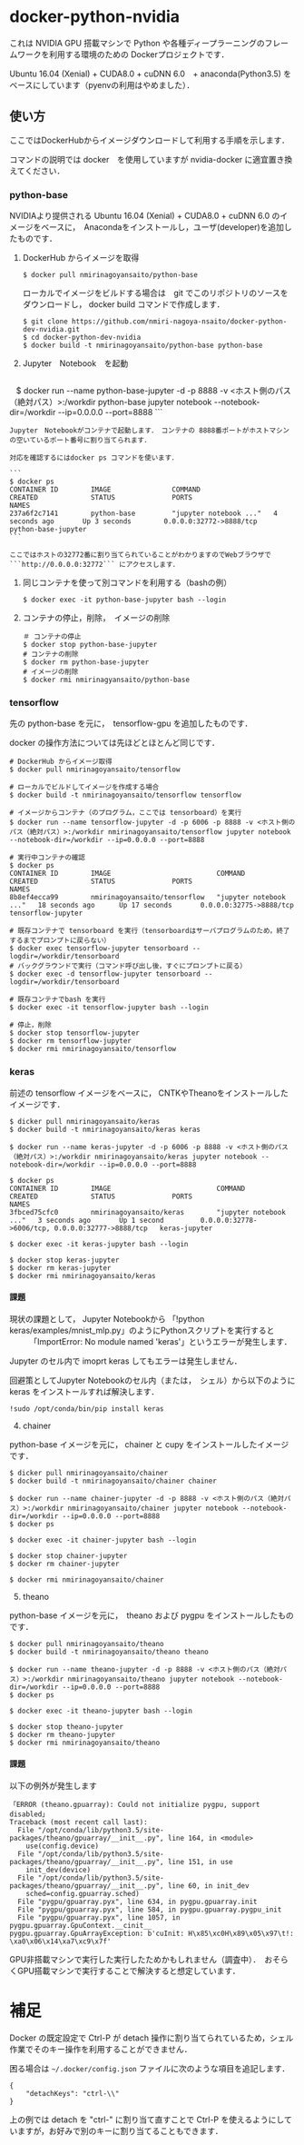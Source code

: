 # docker-python-nvidia

これは NVIDIA GPU 搭載マシンで Python や各種ディープラーニングのフレームワークを利用する環境のための Dockerプロジェクトです．

Ubuntu 16.04 (Xenial) + CUDA8.0 + cuDNN 6.0　+ anaconda(Python3.5) をベースにしています（pyenvの利用はやめました）．

## 使い方

ここではDockerHubからイメージダウンロードして利用する手順を示します．

コマンドの説明では docker　を使用していますが nvidia-docker に適宜置き換えてください．

### python-base

NVIDIAより提供される Ubuntu 16.04 (Xenial) + CUDA8.0 + cuDNN 6.0 のイメージをベースに，　Anacondaをインストールし，ユーザ(developer)を追加したものです．　

1. DockerHub からイメージを取得

    ```
    $ docker pull nmirinagoyansaito/python-base
    ```
    
    ローカルでイメージをビルドする場合は　git でこのリポジトリのソースをダウンロードし， docker build コマンドで作成します．

    ```
    $ git clone https://github.com/nmiri-nagoya-nsaito/docker-python-dev-nvidia.git
    $ cd docker-python-dev-nvidia
    $ docker build -t nmirinagoyansaito/python-base python-base
    ```

1. Jupyter　Notebook　を起動

    ```
    $ docker run --name python-base-jupyter -d -p 8888 -v <ホスト側のパス（絶対パス）>:/workdir python-base jupyter notebook --notebook-dir=/workdir --ip=0.0.0.0 --port=8888
    ```
    
    Jupyter　Notebookがコンテナで起動します．　コンテナの 8888番ポートがホストマシンの空いているポート番号に割り当てられます．
    
    対応を確認するにはdocker ps コマンドを使います．
    
    ```
    $ docker ps
    CONTAINER ID        IMAGE               COMMAND                  CREATED             STATUS              PORTS                     NAMES
    237a6f2c7141        python-base         "jupyter notebook ..."   4 seconds ago       Up 3 seconds        0.0.0.0:32772->8888/tcp   python-base-jupyter
    ```
    
    ここではホストの32772番に割り当てられていることがわかりますのでWebブラウザで ```http://0.0.0.0:32772``` にアクセスします．

1. 同じコンテナを使って別コマンドを利用する（bashの例）

    ```
    $ docker exec -it python-base-jupyter bash --login
    ```

1. コンテナの停止，削除，　イメージの削除

    ```
    ＃ コンテナの停止
    $ docker stop python-base-jupyter
    # コンテナの削除
    $ docker rm python-base-jupyter
    # イメージの削除
    $ docker rmi nmirinagyansaito/python-base
    ```

### tensorflow

先の python-base を元に，　tensorflow-gpu を追加したものです．

docker の操作方法については先ほどとほとんど同じです．


```
# DockerHub からイメージ取得
$ docker pull nmirinagoyansaito/tensorflow

# ローカルでビルドしてイメージを作成する場合
$ docker build -t nmirinagoyansaito/tensorflow tensorflow

# イメージからコンテナ（のプログラム，ここでは tensorboard）を実行
$ docker run --name tensorflow-jupyter -d -p 6006 -p 8888 -v <ホスト側のパス（絶対パス）>:/workdir nmirinagoyansaito/tensorflow jupyter notebook --notebook-dir=/workdir --ip=0.0.0.0 --port=8888

# 実行中コンテナの確認
$ docker ps
CONTAINER ID        IMAGE                          COMMAND                  CREATED             STATUS              PORTS                     NAMES
8b8ef4ecca99        nmirinagoyansaito/tensorflow   "jupyter notebook ..."   18 seconds ago      Up 17 seconds       0.0.0.0:32775->8888/tcp   tensorflow-jupyter

# 既存コンテナで tensorboard を実行（tensorboardはサーバプログラムのため，終了するまでプロンプトに戻らない）
$ docker exec tensorflow-jupyter tensorboard --logdir=/workdir/tensorboard
# バックグラウンドで実行（コマンド呼び出し後，すぐにプロンプトに戻る）
$ docker exec -d tensorflow-jupyter tensorboard --logdir=/workdir/tensorboard

# 既存コンテナでbash を実行
$ docker exec -it tensorflow-jupyter bash --login

# 停止，削除
$ docker stop tensorflow-jupyter
$ docker rm tensorflow-jupyter
$ docker rmi nmirinagoyansaito/tensorflow
```

### keras

前述の tensorflow イメージをベースに， CNTKやTheanoをインストールしたイメージです．

```
$ dicker pull nmirinagoyansaito/keras
$ docker build -t nmirinagoyansaito/keras keras

$ docker run --name keras-jupyter -d -p 6006 -p 8888 -v <ホスト側のパス（絶対パス）>:/workdir nmirinagoyansaito/keras jupyter notebook --notebook-dir=/workdir --ip=0.0.0.0 --port=8888

$ docker ps
CONTAINER ID        IMAGE                          COMMAND                  CREATED             STATUS              PORTS                                              NAMES
3fbced75cfc0        nmirinagoyansaito/keras        "jupyter notebook ..."   3 seconds ago       Up 1 second         0.0.0.0:32778->6006/tcp, 0.0.0.0:32777->8888/tcp   keras-jupyter

$ docker exec -it keras-jupyter bash --login

$ docker stop keras-jupyter
$ docker rm keras-jupyter
$ docker rmi nmirinagoyansaito/keras
```

#### 課題
現状の課題として， Jupyter Notebookから 「!python keras/examples/mnist_mlp.py」のようにPythonスクリプトを実行すると
　　　「ImportError: No module named 'keras'」というエラーが発生します．

Jupyter のセル内で imoprt keras してもエラーは発生しません．

回避策としてJupyter Notebookのセル内（または，　シェル）から以下のように keras をインストールすれば解決します．

```
!sudo /opt/conda/bin/pip install keras
```

4. chainer

python-base イメージを元に， chainer と cupy をインストールしたイメージです．

```
$ dicker pull nmirinagoyansaito/chainer
$ docker build -t nmirinagoyansaito/chainer chainer

$ docker run --name chainer-jupyter -d -p 8888 -v <ホスト側のパス（絶対パス）>:/workdir nmirinagoyansaito/chainer jupyter notebook --notebook-dir=/workdir --ip=0.0.0.0 --port=8888
$ docker ps

$ docker exec -it chainer-jupyter bash --login

$ docker stop chainer-jupyter
$ docker rm chainer-jupyter

$ docker rmi nmirinagoyansaito/chainer
```

5. theano

python-base イメージを元に，　theano および pygpu をインストールしたものです．

```
$ docker pull nmirinagoyansaito/theano
$ docker build -t nmirinagoyansaito/theano theano

$ docker run --name theano-jupyter -d -p 8888 -v <ホスト側のパス（絶対パス）>:/workdir nmirinagoyansaito/theano jupyter notebook --notebook-dir=/workdir --ip=0.0.0.0 --port=8888
$ docker ps

$ docker exec -it theano-jupyter bash --login

$ docker stop theano-jupyter
$ docker rm theano-jupyter
$ docker rmi nmirinagoyansaito/theano
```

#### 課題

以下の例外が発生します

```
「ERROR (theano.gpuarray): Could not initialize pygpu, support disabled」
Traceback (most recent call last):
  File "/opt/conda/lib/python3.5/site-packages/theano/gpuarray/__init__.py", line 164, in <module>
    use(config.device)
  File "/opt/conda/lib/python3.5/site-packages/theano/gpuarray/__init__.py", line 151, in use
    init_dev(device)
  File "/opt/conda/lib/python3.5/site-packages/theano/gpuarray/__init__.py", line 60, in init_dev
    sched=config.gpuarray.sched)
  File "pygpu/gpuarray.pyx", line 634, in pygpu.gpuarray.init
  File "pygpu/gpuarray.pyx", line 584, in pygpu.gpuarray.pygpu_init
  File "pygpu/gpuarray.pyx", line 1057, in pygpu.gpuarray.GpuContext.__cinit__
pygpu.gpuarray.GpuArrayException: b'cuInit: H\x85\xc0H\x89\x05\x97\t!: \xa0\x06\x14\xa7\xc9\x7f'
```

GPU非搭載マシンで実行した実行したためかもしれません（調査中）．　おそらくGPU搭載マシンで実行することで解決すると想定しています．



# 補足

Docker の既定設定で Ctrl-P が detach 操作に割り当てられているため，シェル作業でそのキー操作を利用することができません． 

困る場合は ```~/.docker/config.json``` ファイルに次のような項目を追記します．

```
{
	"detachKeys": "ctrl-\\"
}
```
上の例では detach を "ctrl-\" に割り当て直すことで Ctrl-P を使えるようにしていますが，お好みで別のキーに割り当てることもできます．

